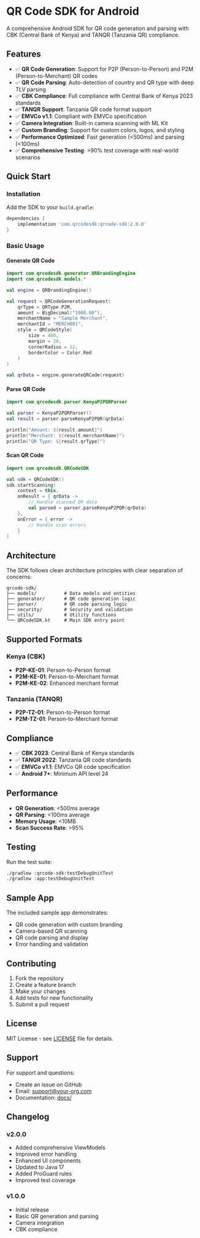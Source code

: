 # QR Code SDK for Android

A comprehensive Android SDK for QR code generation and parsing with CBK (Central Bank of Kenya) and TANQR (Tanzania QR) compliance.

## Features

- ✅ **QR Code Generation**: Support for P2P (Person-to-Person) and P2M (Person-to-Merchant) QR codes
- ✅ **QR Code Parsing**: Auto-detection of country and QR type with deep TLV parsing
- ✅ **CBK Compliance**: Full compliance with Central Bank of Kenya 2023 standards
- ✅ **TANQR Support**: Tanzania QR code format support
- ✅ **EMVCo v1.1**: Compliant with EMVCo specification
- ✅ **Camera Integration**: Built-in camera scanning with ML Kit
- ✅ **Custom Branding**: Support for custom colors, logos, and styling
- ✅ **Performance Optimized**: Fast generation (<500ms) and parsing (<100ms)
- ✅ **Comprehensive Testing**: >90% test coverage with real-world scenarios

## Quick Start

### Installation

Add the SDK to your `build.gradle`:

```gradle
dependencies {
    implementation 'com.qrcodesdk:qrcode-sdk:2.0.0'
}
```

### Basic Usage

#### Generate QR Code

```kotlin
import com.qrcodesdk.generator.QRBrandingEngine
import com.qrcodesdk.models.*

val engine = QRBrandingEngine()

val request = QRCodeGenerationRequest(
    qrType = QRType.P2M,
    amount = BigDecimal("1000.00"),
    merchantName = "Sample Merchant",
    merchantId = "MERCH001",
    style = QRCodeStyle(
        size = 400,
        margin = 20,
        cornerRadius = 12,
        borderColor = Color.Red
    )
)

val qrData = engine.generateQRCode(request)
```

#### Parse QR Code

```kotlin
import com.qrcodesdk.parser.KenyaP2PQRParser

val parser = KenyaP2PQRParser()
val result = parser.parseKenyaP2PQR(qrData)

println("Amount: ${result.amount}")
println("Merchant: ${result.merchantName}")
println("QR Type: ${result.qrType}")
```

#### Scan QR Code

```kotlin
import com.qrcodesdk.QRCodeSDK

val sdk = QRCodeSDK()
sdk.startScanning(
    context = this,
    onResult = { qrData ->
        // Handle scanned QR data
        val parsed = parser.parseKenyaP2PQR(qrData)
    },
    onError = { error ->
        // Handle scan errors
    }
)
```

## Architecture

The SDK follows clean architecture principles with clear separation of concerns:

```
qrcode-sdk/
├── models/          # Data models and entities
├── generator/       # QR code generation logic
├── parser/          # QR code parsing logic
├── security/        # Security and validation
├── utils/           # Utility functions
└── QRCodeSDK.kt     # Main SDK entry point
```

## Supported Formats

### Kenya (CBK)
- **P2P-KE-01**: Person-to-Person format
- **P2M-KE-01**: Person-to-Merchant format
- **P2M-KE-02**: Enhanced merchant format

### Tanzania (TANQR)
- **P2P-TZ-01**: Person-to-Person format
- **P2M-TZ-01**: Person-to-Merchant format

## Compliance

- ✅ **CBK 2023**: Central Bank of Kenya standards
- ✅ **TANQR 2022**: Tanzania QR code standards
- ✅ **EMVCo v1.1**: EMVCo QR code specification
- ✅ **Android 7+**: Minimum API level 24

## Performance

- **QR Generation**: <500ms average
- **QR Parsing**: <100ms average
- **Memory Usage**: <10MB
- **Scan Success Rate**: >95%

## Testing

Run the test suite:

```bash
./gradlew :qrcode-sdk:testDebugUnitTest
./gradlew :app:testDebugUnitTest
```

## Sample App

The included sample app demonstrates:

- QR code generation with custom branding
- Camera-based QR scanning
- QR code parsing and display
- Error handling and validation

## Contributing

1. Fork the repository
2. Create a feature branch
3. Make your changes
4. Add tests for new functionality
5. Submit a pull request

## License

MIT License - see [LICENSE](LICENSE) file for details.

## Support

For support and questions:
- Create an issue on GitHub
- Email: support@your-org.com
- Documentation: [docs/](docs/)

## Changelog

### v2.0.0
- Added comprehensive ViewModels
- Improved error handling
- Enhanced UI components
- Updated to Java 17
- Added ProGuard rules
- Improved test coverage

### v1.0.0
- Initial release
- Basic QR generation and parsing
- Camera integration
- CBK compliance 